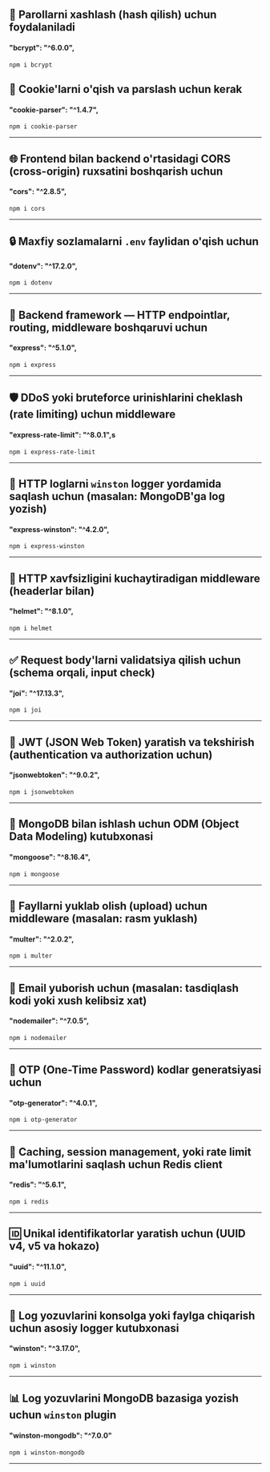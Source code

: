 ## 🔐 Parollarni xashlash (hash qilish) uchun foydalaniladi

#### "bcrypt": "^6.0.0",

```
npm i bcrypt
```

## 🍪 Cookie'larni o'qish va parslash uchun kerak

#### "cookie-parser": "^1.4.7",

```
npm i cookie-parser
```

---

## 🌐 Frontend bilan backend o'rtasidagi CORS (cross-origin) ruxsatini boshqarish uchun

#### "cors": "^2.8.5",

```
npm i cors
```

---

## 🔒 Maxfiy sozlamalarni `.env` faylidan o'qish uchun

#### "dotenv": "^17.2.0",

```
npm i dotenv
```

---

## 🚀 Backend framework — HTTP endpointlar, routing, middleware boshqaruvi uchun

#### "express": "^5.1.0",

```
npm i express
```

---

## 🛡️ DDoS yoki bruteforce urinishlarini cheklash (rate limiting) uchun middleware

#### "express-rate-limit": "^8.0.1",s

```
npm i express-rate-limit
```

---

## 📝 HTTP loglarni `winston` logger yordamida saqlash uchun (masalan: MongoDB'ga log yozish)

#### "express-winston": "^4.2.0",

```
npm i express-winston
```

---

## 🔐 HTTP xavfsizligini kuchaytiradigan middleware (headerlar bilan)

#### "helmet": "^8.1.0",

```
npm i helmet
```

---

## ✅ Request body'larni validatsiya qilish uchun (schema orqali, input check)

#### "joi": "^17.13.3",

```
npm i joi
```

---

## 🔏 JWT (JSON Web Token) yaratish va tekshirish (authentication va authorization uchun)

#### "jsonwebtoken": "^9.0.2",

```
npm i jsonwebtoken
```

---

## 🧠 MongoDB bilan ishlash uchun ODM (Object Data Modeling) kutubxonasi

#### "mongoose": "^8.16.4",

```
npm i mongoose
```

---

## 📂 Fayllarni yuklab olish (upload) uchun middleware (masalan: rasm yuklash)

#### "multer": "^2.0.2",

```
npm i multer
```

---

## 📧 Email yuborish uchun (masalan: tasdiqlash kodi yoki xush kelibsiz xat)

#### "nodemailer": "^7.0.5",

```
npm i nodemailer
```

---

## 🔢 OTP (One-Time Password) kodlar generatsiyasi uchun

#### "otp-generator": "^4.0.1",

```
npm i otp-generator
```

---

## 🚀 Caching, session management, yoki rate limit ma'lumotlarini saqlash uchun Redis client

#### "redis": "^5.6.1",

```
npm i redis
```

---

## 🆔 Unikal identifikatorlar yaratish uchun (UUID v4, v5 va hokazo)

#### "uuid": "^11.1.0",

```
npm i uuid
```

---

## 📝 Log yozuvlarini konsolga yoki faylga chiqarish uchun asosiy logger kutubxonasi

#### "winston": "^3.17.0",

```
npm i winston
```

---

## 📊 Log yozuvlarini MongoDB bazasiga yozish uchun `winston` plugin

#### "winston-mongodb": "^7.0.0"

```
npm i winston-mongodb
```

---
